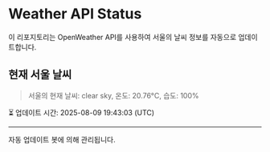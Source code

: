 
# Weather API Status

이 리포지토리는 OpenWeather API를 사용하여 서울의 날씨 정보를 자동으로 업데이트합니다.

## 현재 서울 날씨
> 서울의 현재 날씨: clear sky, 온도: 20.76°C, 습도: 100%

⏳ 업데이트 시간: 2025-08-09 19:43:03 (UTC)

---
자동 업데이트 봇에 의해 관리됩니다.

